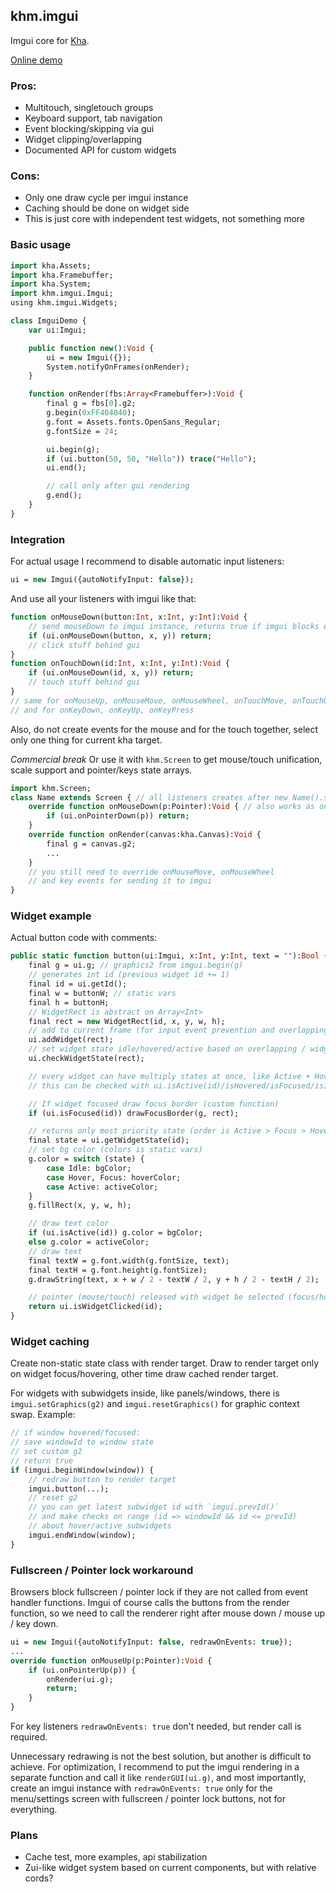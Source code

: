 ## khm.imgui

Imgui core for [Kha](https://github.com/Kode/Kha).

[Online demo](https://rblsb.github.io/khm.imgui/build/html5)

### Pros:
* Multitouch, singletouch groups
* Keyboard support, tab navigation
* Event blocking/skipping via gui
* Widget clipping/overlapping
* Documented API for custom widgets

### Cons:
* Only one draw cycle per imgui instance
* Caching should be done on widget side
* This is just core with independent test widgets, not something more

### Basic usage

```haxe
import kha.Assets;
import kha.Framebuffer;
import kha.System;
import khm.imgui.Imgui;
using khm.imgui.Widgets;

class ImguiDemo {
	var ui:Imgui;

	public function new():Void {
		ui = new Imgui({});
		System.notifyOnFrames(onRender);
	}

	function onRender(fbs:Array<Framebuffer>):Void {
		final g = fbs[0].g2;
		g.begin(0xFF404040);
		g.font = Assets.fonts.OpenSans_Regular;
		g.fontSize = 24;

		ui.begin(g);
		if (ui.button(50, 50, "Hello")) trace("Hello");
		ui.end();

		// call only after gui rendering
		g.end();
	}
}
```

### Integration

For actual usage I recommend to disable automatic input listeners:
```haxe
ui = new Imgui({autoNotifyInput: false});
```
And use all your listeners with imgui like that:
```haxe
function onMouseDown(button:Int, x:Int, y:Int):Void {
	// send mouseDown to imgui instance, returns true if imgui blocks event
	if (ui.onMouseDown(button, x, y)) return;
	// click stuff behind gui
}
function onTouchDown(id:Int, x:Int, y:Int):Void {
	if (ui.onMouseDown(id, x, y)) return;
	// touch stuff behind gui
}
// same for onMouseUp, onMouseMove, onMouseWheel, onTouchMove, onTouchUp
// and for onKeyDown, onKeyUp, onKeyPress
```
Also, do not create events for the mouse and for the touch together, select only one thing for current kha target.

*Commercial break*
Or use it with `khm.Screen` to get mouse/touch unification, scale support and pointer/keys state arrays.
```haxe
import khm.Screen;
class Name extends Screen { // all listeners creates after new Name().show()
	override function onMouseDown(p:Pointer):Void { // also works as onTouchDown
		if (ui.onPointerDown(p)) return;
	}
	override function onRender(canvas:kha.Canvas):Void {
		final g = canvas.g2;
		...
	}
	// you still need to override onMouseMove, onMouseWheel
	// and key events for sending it to imgui
}
```

### Widget example

Actual button code with comments:
```haxe
public static function button(ui:Imgui, x:Int, y:Int, text = ""):Bool {
	final g = ui.g; // graphics2 from imgui.begin(g)
	// generates int id (previous widget id += 1)
	final id = ui.getId();
	final w = buttonW; // static vars
	final h = buttonH;
	// WidgetRect is abstract on Array<Int>
	final rect = new WidgetRect(id, x, y, w, h);
	// add to current frame (for input event prevention and overlapping)
	ui.addWidget(rect);
	// set widget state idle/hovered/active based on overlapping / widget groups / pointer ids
	ui.checkWidgetState(rect);

	// every widget can have multiply states at once, like Active + Hover + Focus.
	// this can be checked with ui.isActive(id)/isHovered/isFocused/isIdle

	// If widget focused draw focus border (custom function)
	if (ui.isFocused(id)) drawFocusBorder(g, rect);

	// returns only most priority state (order is Active > Focus > Hover > Idle)
	final state = ui.getWidgetState(id);
	// set bg color (colors is static vars)
	g.color = switch (state) {
		case Idle: bgColor;
		case Hover, Focus: hoverColor;
		case Active: activeColor;
	}
	g.fillRect(x, y, w, h);

	// draw text color
	if (ui.isActive(id)) g.color = bgColor;
	else g.color = activeColor;
	// draw text
	final textW = g.font.width(g.fontSize, text);
	final textH = g.font.height(g.fontSize);
	g.drawString(text, x + w / 2 - textW / 2, y + h / 2 - textH / 2);

	// pointer (mouse/touch) released with widget be selected (focus/hover) and active
	return ui.isWidgetClicked(id);
}
```

### Widget caching

Create non-static state class with render target. Draw to render target only on widget focus/hovering, other time draw cached render target.

For widgets with subwidgets inside, like panels/windows, there is `imgui.setGraphics(g2)` and `imgui.resetGraphics()` for graphic context swap. Example:
```haxe
// if window hovered/focused:
// save windowId to window state
// set custom g2
// return true
if (imgui.beginWindow(window)) {
	// redraw button to render target
	imgui.button(...);
	// reset g2
	// you can get latest subwidget id with `imgui.prevId()`
	// and make checks on range (id => windowId && id <= prevId)
	// about hover/active subwidgets
	imgui.endWindow(window);
}
```

### Fullscreen / Pointer lock workaround

Browsers block fullscreen / pointer lock if they are not called from event handler functions. Imgui of course calls the buttons from the render function, so we need to call the renderer right after mouse down / mouse up / key down.
```haxe
ui = new Imgui({autoNotifyInput: false, redrawOnEvents: true});
...
override function onMouseUp(p:Pointer):Void {
	if (ui.onPointerUp(p)) {
		onRender(ui.g);
		return;
	}
}
```
For key listeners `redrawOnEvents: true` don't needed, but render call is required.

Unnecessary redrawing is not the best solution, but another is difficult to achieve. For optimization, I recommend to put the imgui rendering in a separate function and call it like `renderGUI(ui.g)`, and most importantly, create an imgui instance with `redrawOnEvents: true` only for the menu/settings screen with fullscreen / pointer lock buttons, not for everything.

### Plans
* Cache test, more examples, api stabilization
* Zui-like widget system based on current components, but with relative cords?

